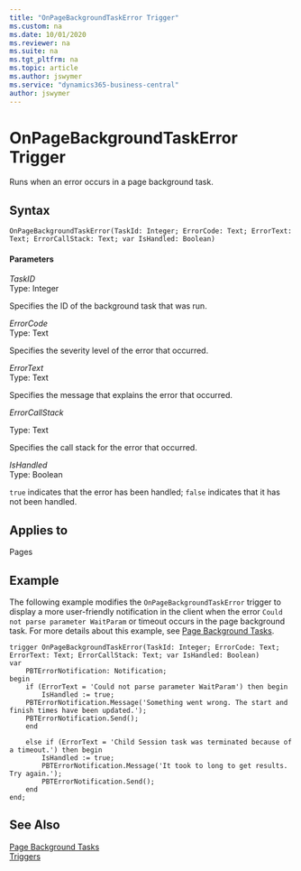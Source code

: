 ```yaml
---
title: "OnPageBackgroundTaskError Trigger"
ms.custom: na
ms.date: 10/01/2020
ms.reviewer: na
ms.suite: na
ms.tgt_pltfrm: na
ms.topic: article
ms.author: jswymer
ms.service: "dynamics365-business-central"
author: jswymer
---
```


# OnPageBackgroundTaskError Trigger

Runs when an error occurs in a page background task.

## Syntax  

```  
OnPageBackgroundTaskError(TaskId: Integer; ErrorCode: Text; ErrorText: Text; ErrorCallStack: Text; var IsHandled: Boolean)  
```  

#### Parameters  
*TaskID*  
Type: Integer  

Specifies the ID of the background task that was run.  

*ErrorCode*  
Type: Text  

Specifies the severity level of the error that occurred.  

*ErrorText*  
Type: Text  

Specifies the message that explains the error that occurred.

*ErrorCallStack*

Type: Text

Specifies the call stack for the error that occurred.

 *IsHandled*  
 Type: Boolean  

 `true` indicates that the error has been handled; `false` indicates that it has not been handled.  

## Applies to  

Pages

## Example  

The following example modifies the `OnPageBackgroundTaskError` trigger to display a more user-friendly notification in the client when the error `Could not parse parameter WaitParam` or timeout occurs in the page background task. For more details about this example, see [Page Background Tasks](../devenv-page-background-tasks.md).

```
trigger OnPageBackgroundTaskError(TaskId: Integer; ErrorCode: Text; ErrorText: Text; ErrorCallStack: Text; var IsHandled: Boolean)
var
    PBTErrorNotification: Notification;
begin
    if (ErrorText = 'Could not parse parameter WaitParam') then begin
        IsHandled := true;
    PBTErrorNotification.Message('Something went wrong. The start and finish times have been updated.');
    PBTErrorNotification.Send();
    end
    
    else if (ErrorText = 'Child Session task was terminated because of a timeout.') then begin
        IsHandled := true;
        PBTErrorNotification.Message('It took to long to get results. Try again.');
        PBTErrorNotification.Send();
    end
end;
```

## See Also

[Page Background Tasks](../devenv-page-background-tasks.md)  
[Triggers](devenv-triggers.md)  